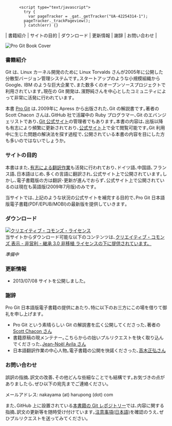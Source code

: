 <script type="text/javascript">
            var gaJsHost = (("https:" == document.location.protocol) ? "https://ssl." : "http://www.");
            document.write(unescape("%3Cscript src='" + gaJsHost + "google-analytics.com/ga.js' type='text/javascript'%3E%3C/script%3E"));
          </script>
          <script type="text/javascript">
            try {
              var pageTracker = _gat._getTracker("UA-42254314-1");
            pageTracker._trackPageview();
            } catch(err) {}
</script>

| 書籍紹介 | サイトの目的 | ダウンロード | 更新情報 | 謝辞 | お問い合わせ |  

![Pro Git Book Cover](https://github.com/progit-ja/progit/raw/master/ebooks/cover.png)

### 書籍紹介
Git は､ Linux カーネル開発のために Linux Torvalds さんが2005年に公開した分散型バージョン管理システムです｡スタートアップのような小規模組織からGoogle､ IBM のような巨大企業で､また数多くのオープンソースプロジェクトで利用されています｡現在の Git 開発は､濱野純さんを中心としたコミュニティによって非常に活発に行われています｡

本書 [Pro Git](http://tinyurl.com/amazonprogit) は､2009年に Apress から出版された､Git の解説書です｡著者の Scott Chacon さんは､GitHub 社で活躍中の Ruby プログラマー､Git のエバンジェリストであり､[Git 公式サイト](http://git-scm.com/)の管理者でもあります｡本書の内容は､出版以降も有志により頻繁に更新されており､[公式サイト](http://git-scm.com/book)上で全て閲覧可能です｡Git 利用中に生じた問題の解決法を探す過程で､公開されている本書の内容を目にした方も多いのではないでしょうか｡

### サイトの目的
本書はまた､[有志による翻訳作業](https://github.com/progit/progit)も活発に行われており､ドイツ語､中国語､フランス語､日本語はじめ､多くの言語に翻訳され､公式サイト上で公開されています｡しかし､電子書籍版の方は翻訳･更新が進んでおらず､公式サイト上で公開されているのは現在も英語版(2009年7月版)のみです｡

当サイトでは､上記のような状況の公式サイトを補完する目的で､Pro Git 日本語版電子書籍(PDF/EPUB/MOBI)の最新版を提供していきます｡

### ダウンロード

<a rel="license" href="http://creativecommons.org/licenses/by-nc-sa/3.0/deed.ja"><img alt="クリエイティブ・コモンズ・ライセンス" style="border-width:0" src="http://i.creativecommons.org/l/by-nc-sa/3.0/88x31.png" /></a><br />当サイトからダウンロード可能な以下のコンテンツは､<a rel="license" href="http://creativecommons.org/licenses/by-nc-sa/3.0/deed.ja">クリエイティブ・コモンズ 表示 - 非営利 - 継承 3.0 非移植 ライセンスの下に提供されています。</a>

*準備中*

<!--
<a onclick="_gaq.push(['_trackEvent','Download','PDF',this.href]);" href="https://github.com/progit-ja/ebooks/raw/master/progit.ja.pdf" target="_blank">Pro Git 日本語版PDF</a>

<a onclick="_gaq.push(['_trackEvent','Download','PDF',this.href]);" href="https://github.com/progit-ja/ebooks/raw/master/progit.ja.epub" target="_blank">Pro Git 日本語版EPUB</a>

<a onclick="_gaq.push(['_trackEvent','Download','PDF',this.href]);" href="https://github.com/progit-ja/ebooks/raw/master/progit.ja.mobi" target="_blank">Pro Git 日本語版MOBI</a>
-->

### 更新情報

- 2013/07/08 サイトを公開しました｡

### 謝辞

Pro Git 日本語版電子書籍の提供にあたり､特に以下のお三方にこの場を借りて御礼を申し上げます｡

- Pro Git という素晴らしい Git の解説書を広く公開してくださった､著者の [Scott Chacon さん](http://scottchacon.com/)
- 書籍原稿の現メンテナー｡こちらからの拙いプルリクエストを快く取り込んでくださった､[Jean-Noël Avila さん](http://aviblog.free.fr/)
- 日本語翻訳作業の中心人物｡電子書籍の公開を快諾くださった､[高木正弘さん](http://www.m-takagi.org/)

### お問い合わせ

誤訳の指摘､訳文の改善､その他どんな些細なことでも結構です｡お気づきの点がありましたら､ぜひ以下の宛先までご連絡ください｡

メールアドレス: nakayama (at) harupong (dot) com

また､GitHub 上に設置されている[本書籍の Git レポジトリー](https://github.com/progit/progit)では､内容に関する指摘､訳文の更新等を随時受け付けています｡[注意事項(日本語)](https://github.com/progit/progit/blob/master/ja/README.md)を確認のうえ､ぜひプルリクエストを送ってみてください｡